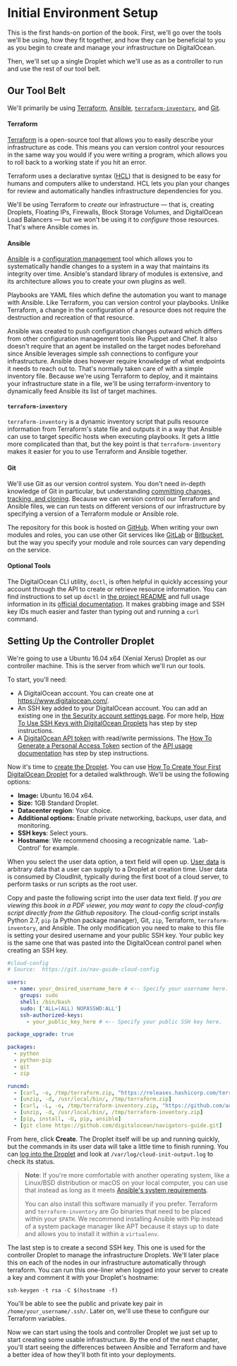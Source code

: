 # Initial Environment Setup

This is the first hands-on portion of the book. First, we'll go over the tools we'll be using, how they fit together, and how they can be beneficial to you as you begin to create and manage your infrastructure on DigitalOcean.

Then, we'll set up a single Droplet which we'll use as as a controller to run and use the rest of our tool belt.

## Our Tool Belt

We'll primarily be using [Terraform](https://www.terraform.io), [Ansible](https://www.ansible.com), [`terraform-inventory`](https://github.com/adammck/terraform-inventory), and [Git](https://git-scm.com).

#### Terraform

[Terraform](https://www.digitalocean.com/community/tutorials/how-to-use-terraform-with-digitalocean) is a open-source tool that allows you to easily describe your infrastructure as code. This means you can version control your resources in the same way you would if you were writing a program, which allows you to roll back to a working state if you hit an error.

Terraform uses a declarative syntax ([HCL](https://github.com/hashicorp/hcl)) that is designed to be easy for humans and computers alike to understand. HCL lets you plan your changes for review and automatically handles infrastructure dependencies for you.

We'll be using Terraform to *create* our infrastructure — that is, creating Droplets, Floating IPs, Firewalls, Block Storage Volumes, and DigitalOcean Load Balancers — but we won't be using it to *configure* those resources. That's where Ansible comes in.

#### Ansible

[Ansible](https://www.digitalocean.com/community/tutorials/configuration-management-101-writing-ansible-playbooks) is a [configuration management](https://www.digitalocean.com/community/tutorials/an-introduction-to-configuration-management) tool which allows you to systematically handle changes to a system in a way that maintains its integrity over time. Ansible's standard library of modules is extensive, and its architecture allows you to create your own plugins as well.

Playbooks are YAML files which define the automation you want to manage with Ansible. Like Terraform, you can version control your playbooks. Unlike Terraform, a change in the configuration of a resource does not require the destruction and recreation of that resource.

Ansible was created to push configuration changes outward which differs from other configuration management tools like Puppet and Chef. It also doesn't require that an agent be installed on the target nodes beforehand since Ansible leverages simple ssh connections to configure your infrastructure. Ansible does however require knowledge of what endpoints it needs to reach out to. That's normally taken care of with a simple inventory file. Because we're using Terraform to deploy, and it maintains your infrastructure state in a file, we'll be using terraform-inventory to dynamically feed Ansible its list of target machines.

<!-- TODO: ansible modules overview, specific modules for DO; ansible isn't stateful like puppet, so don't make snowflakes; ansible + ansible-doc are user friendly. https://twitter.com/laserllama/status/976135074117808129 -->

#### `terraform-inventory`

`terraform-inventory` is a dynamic inventory script that pulls resource information from Terraform's state file and outputs it in a way that Ansible can use to target specific hosts when executing playbooks. It gets a little more complicated than that, but the key point is that `terraform-inventory` makes it easier for you to use Terraform and Ansible together.

#### Git

We'll use Git as our version control system. You don't need in-depth knowledge of Git in particular, but understanding [committing changes, tracking, and cloning](https://www.digitalocean.com/community/tutorial_series/introduction-to-git-installation-usage-and-branches). Because we can version control our Terraform and Ansible files, we can run tests on different versions of our infrastructure by specifying a version of a Terraform module or Ansible role.

The repository for this book is hosted on [GitHub](https://github.com). When writing your own modules and roles, you can use other Git services like [GitLab](https://gitlab.com) or [Bitbucket](https://bitbucket.org), but the way you specify your module and role sources can vary depending on the service.

#### Optional Tools

The DigitalOcean CLI utility, `doctl`, is often helpful in quickly accessing your account through the API to create or retrieve resource information. You can find instructions to set up `doctl` in [the project README](https://github.com/digitalocean/doctl) and full usage information in its [official documentation](https://www.digitalocean.com/community/tutorials/how-to-use-doctl-the-official-digitalocean-command-line-client). It makes grabbing image and SSH key IDs much easier and faster than typing out and running a `curl` command.


## Setting Up the Controller Droplet

We're going to use a Ubuntu 16.04 x64 (Xenial Xerus) Droplet as our controller machine. This is the server from which we'll run our tools.

To start, you'll need:

* A DigitalOcean account. You can create one at https://www.digitalocean.com/.
* An SSH key added to your DigitalOcean account. You can add an existing one in [the Security account settings page](https://cloud.digitalocean.com/settings/security). For more help, [How To Use SSH Keys with DigitalOcean Droplets](https://www.digitalocean.com/community/tutorials/how-to-use-ssh-keys-with-digitalocean-droplets) has step by step instructions.
* A [DigitalOcean API token](https://cloud.digitalocean.com/settings/api/tokens) with read/write permissions.  The [How To Generate a Personal Access Token](https://www.digitalocean.com/community/tutorials/how-to-use-the-digitalocean-api-v2#how-to-generate-a-personal-access-token) section of the [API usage documentation](https://www.digitalocean.com/community/tutorials/how-to-use-the-digitalocean-api-v2) has step by step instructions.


Now it's time to [create the Droplet](https://cloud.digitalocean.com/droplets/new). You can use [How To Create Your First DigitalOcean Droplet](https://www.digitalocean.com/community/tutorials/how-to-create-your-first-digitalocean-droplet) for a detailed walkthrough. We'll be using the following options:

* **Image:** Ubuntu 16.04 x64.
* **Size:** 1GB Standard Droplet.
* **Datacenter region**: Your choice.
* **Additional options:** Enable private networking, backups, user data, and monitoring.
* **SSH keys**: Select yours.
* **Hostname**: We recommend choosing a recognizable name. 'Lab-Control' for example.

When you select the user data option, a text field will open up. [User data](https://www.digitalocean.com/community/tutorials/an-introduction-to-droplet-metadata) is arbitrary data that a user can supply to a Droplet at creation time. User data is consumed by CloudInit, typically during the first boot of a cloud server, to perform tasks or run scripts as the root user.

Copy and paste the following script into the user data text field. _If you are viewing this book in a PDF viewer, you may want to copy the cloud-config script directly from the Github repository._ The cloud-config script installs Python 2.7, `pip` (a Python package manager), Git, `zip`, Terraform, `terraform-inventory`, and Ansible. The only modification you need to make to this file is setting your desired username and your public SSH key. Your public key is the same one that was pasted into the DigitalOcean control panel when creating an SSH key.

```yaml
#cloud-config
# Source:  https://git.io/nav-guide-cloud-config

users:
  - name: your_desired_username_here # <-- Specify your username here.
    groups: sudo
    shell: /bin/bash
    sudo: ['ALL=(ALL) NOPASSWD:ALL']
    ssh-authorized-keys:
      - your_public_key_here # <-- Specify your public SSH key here.

package_upgrade: true

packages:
  - python
  - python-pip
  - git
  - zip

runcmd:
  - [curl, -o, /tmp/terraform.zip, "https://releases.hashicorp.com/terraform/0.11.3/terraform_0.11.3_linux_amd64.zip"]
  - [unzip, -d, /usr/local/bin/, /tmp/terraform.zip]
  - [curl, -L, -o, /tmp/terraform-inventory.zip, "https://github.com/adammck/terraform-inventory/releases/download/v0.7-pre/terraform-inventory_v0.7-pre_linux_amd64.zip"]
  - [unzip, -d, /usr/local/bin/, /tmp/terraform-inventory.zip]
  - [pip, install, -U, pip, ansible]
  - [git clone https://github.com/digitalocean/navigators-guide.git]
```

From here, click **Create**. The Droplet itself will be up and running quickly, but the commands in its user data will take a little time to finish running. You can [log into the Droplet](https://www.digitalocean.com/community/tutorials/how-to-create-your-first-digitalocean-droplet#step-10-%E2%80%94-logging-in-to-the-droplet) and look at `/var/log/cloud-init-output.log` to check its status.

> **Note**: If you're more comfortable with another operating system, like a Linux/BSD distribution or macOS on your local computer, you can use that instead as long as it meets [Ansible's system requirements](http://docs.ansible.com/ansible/latest/installation_guide/intro_installation.html#control-machine-requirements).
>
> You can also install this software manually if you prefer. Terraform and `terraform-inventory` are Go binaries that need to be placed within your `$PATH`. We recommend installing Ansible with Pip instead of a system package manager like APT because it stays up to date and allows you to install it within a `virtualenv`.

The last step is to create a second SSH key. This one is used for the controller Droplet to manage the infrastructure Droplets. We'll later place this on each of the nodes in our infrastructure automatically through terraform. You can run this one-liner when logged into your server to create a key and comment it with your Droplet's hostname:

```
ssh-keygen -t rsa -C $(hostname -f)
```

You'll be able to see the public and private key pair in `/home/your_username/.ssh/`. Later on, we'll use these to configure our Terraform variables.

Now we can start using the tools and controller Droplet we just set up to start creating some usable infrastructure. By the end of the next chapter, you'll start seeing the differences between Ansible and Terraform and have a better idea of how they'll both fit into your deployments.
